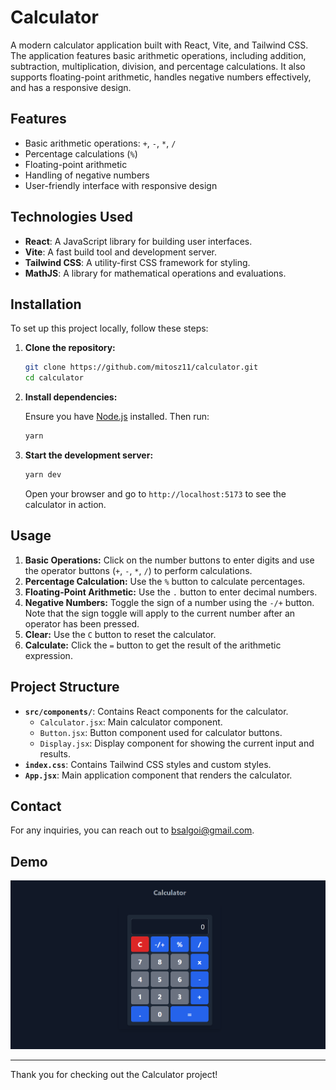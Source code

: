 # Calculator

A modern calculator application built with React, Vite, and Tailwind CSS. The application features basic arithmetic operations, including addition, subtraction, multiplication, division, and percentage calculations. It also supports floating-point arithmetic, handles negative numbers effectively, and has a responsive design.

## Features

- Basic arithmetic operations: `+`, `-`, `*`, `/`
- Percentage calculations (`%`)
- Floating-point arithmetic
- Handling of negative numbers
- User-friendly interface with responsive design

## Technologies Used

- **React**: A JavaScript library for building user interfaces.
- **Vite**: A fast build tool and development server.
- **Tailwind CSS**: A utility-first CSS framework for styling.
- **MathJS**: A library for mathematical operations and evaluations.

## Installation

To set up this project locally, follow these steps:

1. **Clone the repository:**

    ```bash
    git clone https://github.com/mitosz11/calculator.git
    cd calculator
    ```

2. **Install dependencies:**

    Ensure you have [Node.js](https://nodejs.org/) installed. Then run:

    ```bash
    yarn
    ```

3. **Start the development server:**

    ```bash
    yarn dev
    ```

    Open your browser and go to `http://localhost:5173` to see the calculator in action.

## Usage

1. **Basic Operations:** Click on the number buttons to enter digits and use the operator buttons (`+`, `-`, `*`, `/`) to perform calculations.
2. **Percentage Calculation:** Use the `%` button to calculate percentages.
3. **Floating-Point Arithmetic:** Use the `.` button to enter decimal numbers.
4. **Negative Numbers:** Toggle the sign of a number using the `-/+` button. Note that the sign toggle will apply to the current number after an operator has been pressed.
5. **Clear:** Use the `C` button to reset the calculator.
6. **Calculate:** Click the `=` button to get the result of the arithmetic expression.

## Project Structure

- **`src/components/`**: Contains React components for the calculator.
  - `Calculator.jsx`: Main calculator component.
  - `Button.jsx`: Button component used for calculator buttons.
  - `Display.jsx`: Display component for showing the current input and results.
- **`index.css`**: Contains Tailwind CSS styles and custom styles.
- **`App.jsx`**: Main application component that renders the calculator.


## Contact

For any inquiries, you can reach out to [bsalgoi@gmail.com](mailto:your-email@example.com).

## Demo

![Calculator Screenshot](docs/sample.png)

---

Thank you for checking out the Calculator project!
